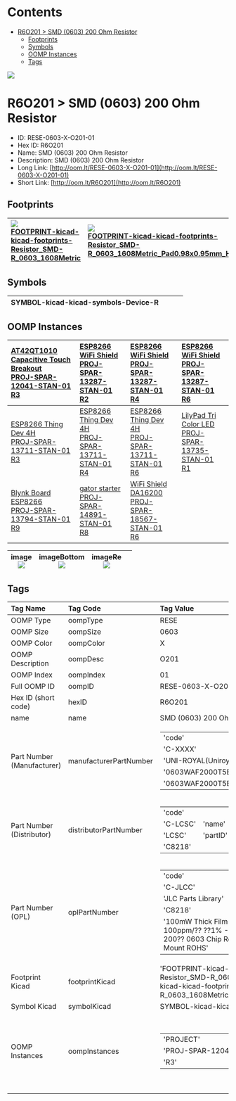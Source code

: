 



Contents
========

* [R6O201 > SMD (0603) 200 Ohm Resistor](#r6o201--smd-0603-200-ohm-resistor)
	* [Footprints](#footprints)
	* [Symbols](#symbols)
	* [OOMP Instances](#oomp-instances)
	* [Tags](#tags)
  
![][im]
# R6O201 > SMD (0603) 200 Ohm Resistor

- ID: RESE-0603-X-O201-01
- Hex ID: R6O201
- Name: SMD (0603) 200 Ohm Resistor
- Description: SMD (0603) 200 Ohm Resistor
- Long Link: [http://oom.lt/RESE-0603-X-O201-01](http://oom.lt/RESE-0603-X-O201-01)
- Short Link: [http://oom.lt/R6O201](http://oom.lt/R6O201)

## Footprints
  

|[![](https://raw.githubusercontent.com/oomlout/oomlout_OOMP_eda_V2/FOOTPRINT/kicad/kicad-footprints/Resistor_SMD/R_0603_1608Metric/main/image_140.png)<br>FOOTPRINT-kicad-kicad-footprints-Resistor_SMD-R_0603_1608Metric](https://github.com/oomlout/oomlout_OOMP_eda_V2/FOOTPRINT/kicad/kicad-footprints/Resistor_SMD/R_0603_1608Metric/tree/main/)|[![](https://raw.githubusercontent.com/oomlout/oomlout_OOMP_eda_V2/FOOTPRINT/kicad/kicad-footprints/Resistor_SMD/R_0603_1608Metric_Pad0.98x0.95mm_HandSolder/main/image_140.png)<br>FOOTPRINT-kicad-kicad-footprints-Resistor_SMD-R_0603_1608Metric_Pad0.98x0.95mm_HandSolder](https://github.com/oomlout/oomlout_OOMP_eda_V2/FOOTPRINT/kicad/kicad-footprints/Resistor_SMD/R_0603_1608Metric_Pad0.98x0.95mm_HandSolder/tree/main/)|||
| :--- | :--- | :--- | :--- |

## Symbols
  

|![]()<br>SYMBOL-kicad-kicad-symbols-Device-R||||
| :--- | :--- | :--- | :--- |

## OOMP Instances
  

|[AT42QT1010 Capacitive Touch Breakout<br>PROJ-SPAR-12041-STAN-01<br>R3](https://github.com/oomlout/oomlout_OOMP_projects_V2/PROJ/SPAR/12041/STAN/01/tree/main/)|[ESP8266 WiFi Shield<br>PROJ-SPAR-13287-STAN-01<br>R2](https://github.com/oomlout/oomlout_OOMP_projects_V2/PROJ/SPAR/13287/STAN/01/tree/main/)|[ESP8266 WiFi Shield<br>PROJ-SPAR-13287-STAN-01<br>R4](https://github.com/oomlout/oomlout_OOMP_projects_V2/PROJ/SPAR/13287/STAN/01/tree/main/)|[ESP8266 WiFi Shield<br>PROJ-SPAR-13287-STAN-01<br>R6](https://github.com/oomlout/oomlout_OOMP_projects_V2/PROJ/SPAR/13287/STAN/01/tree/main/)|
| :--- | :--- | :--- | :--- |
|[ESP8266 Thing Dev 4H<br>PROJ-SPAR-13711-STAN-01<br>R3](https://github.com/oomlout/oomlout_OOMP_projects_V2/PROJ/SPAR/13711/STAN/01/tree/main/)|[ESP8266 Thing Dev 4H<br>PROJ-SPAR-13711-STAN-01<br>R4](https://github.com/oomlout/oomlout_OOMP_projects_V2/PROJ/SPAR/13711/STAN/01/tree/main/)|[ESP8266 Thing Dev 4H<br>PROJ-SPAR-13711-STAN-01<br>R6](https://github.com/oomlout/oomlout_OOMP_projects_V2/PROJ/SPAR/13711/STAN/01/tree/main/)|[LilyPad Tri Color LED<br>PROJ-SPAR-13735-STAN-01<br>R1](https://github.com/oomlout/oomlout_OOMP_projects_V2/PROJ/SPAR/13735/STAN/01/tree/main/)|
|[Blynk Board ESP8266<br>PROJ-SPAR-13794-STAN-01<br>R9](https://github.com/oomlout/oomlout_OOMP_projects_V2/PROJ/SPAR/13794/STAN/01/tree/main/)|[gator starter<br>PROJ-SPAR-14891-STAN-01<br>R8](https://github.com/oomlout/oomlout_OOMP_projects_V2/PROJ/SPAR/14891/STAN/01/tree/main/)|[WiFi Shield DA16200<br>PROJ-SPAR-18567-STAN-01<br>R6](https://github.com/oomlout/oomlout_OOMP_projects_V2/PROJ/SPAR/18567/STAN/01/tree/main/)||
  

|image<br>[![](https://raw.githubusercontent.com/oomlout/oomlout_OOMP_parts_V2/RESE/0603/X/O201/01/main/image_140.jpg)](https://github.com/oomlout/oomlout_OOMP_parts_V2/RESE/0603/X/O201/01/tree/main/image.jpg)|imageBottom<br>[![](https://raw.githubusercontent.com/oomlout/oomlout_OOMP_parts_V2/RESE/0603/X/O201/01/main/image_BOTTOM_140.jpg)](https://github.com/oomlout/oomlout_OOMP_parts_V2/RESE/0603/X/O201/01/tree/main/image_BOTTOM.jpg)|imageRe<br>[![](https://raw.githubusercontent.com/oomlout/oomlout_OOMP_parts_V2/RESE/0603/X/O201/01/main/image_RE_140.jpg)](https://github.com/oomlout/oomlout_OOMP_parts_V2/RESE/0603/X/O201/01/tree/main/image_RE.jpg)||
| :---: | :---: | :---: | :---: |

## Tags
  

|Tag Name|Tag Code|Tag Value|
| :--- | :--- | :--- |
|OOMP Type|oompType|RESE|
|OOMP Size|oompSize|0603|
|OOMP Color|oompColor|X|
|OOMP Description|oompDesc|O201|
|OOMP Index|oompIndex|01|
|Full OOMP ID|oompID|RESE-0603-X-O201-01|
|Hex ID (short code)|hexID|R6O201|
|name|name|SMD (0603) 200 Ohm Resistor|
|Part Number (Manufacturer)|manufacturerPartNumber|<table><tr><td>'code'</td></tr><tr><td> 'C-XXXX'</td><td> 'name'</td></tr><tr><td> 'UNI-ROYAL(Uniroyal Elec)'</td><td> 'partID'</td></tr><tr><td> '0603WAF2000T5E'</td><td> 'partName'</td></tr><tr><td> '0603WAF2000T5E'</td></tr></table>|
|Part Number (Distributor)|distributorPartNumber|<table><tr><td>'code'</td></tr><tr><td> 'C-LCSC'</td><td> 'name'</td></tr><tr><td> 'LCSC'</td><td> 'partID'</td></tr><tr><td> 'C8218'</td></tr></table>|
|Part Number (OPL)|oplPartNumber|<table><tr><td>'code'</td></tr><tr><td> 'C-JLCC'</td><td> 'name'</td></tr><tr><td> 'JLC Parts Library'</td><td> 'partID'</td></tr><tr><td> 'C8218'</td><td> 'partName'</td></tr><tr><td> '100mW Thick Film Resistors 75V ??100ppm/?? ??1% -55??~+155?? 200?? 0603  Chip Resistor - Surface Mount ROHS'</td></tr></table>|
|Footprint Kicad|footprintKicad|'FOOTPRINT-kicad-kicad-footprints-Resistor_SMD-R_0603_1608Metric', 'FOOTPRINT-kicad-kicad-footprints-Resistor_SMD-R_0603_1608Metric_Pad0.98x0.95mm_HandSolder'|
|Symbol Kicad|symbolKicad|SYMBOL-kicad-kicad-symbols-Device-R|
|OOMP Instances|oompInstances|<table><tr><td>'PROJECT'</td></tr><tr><td> 'PROJ-SPAR-12041-STAN-01'</td><td> 'ID'</td></tr><tr><td> 'R3'</td></tr></table></td><td> <table><tr><td>'PROJECT'</td></tr><tr><td> 'PROJ-SPAR-13287-STAN-01'</td><td> 'ID'</td></tr><tr><td> 'R2'</td></tr></table></td><td> <table><tr><td>'PROJECT'</td></tr><tr><td> 'PROJ-SPAR-13287-STAN-01'</td><td> 'ID'</td></tr><tr><td> 'R4'</td></tr></table></td><td> <table><tr><td>'PROJECT'</td></tr><tr><td> 'PROJ-SPAR-13287-STAN-01'</td><td> 'ID'</td></tr><tr><td> 'R6'</td></tr></table></td><td> <table><tr><td>'PROJECT'</td></tr><tr><td> 'PROJ-SPAR-13711-STAN-01'</td><td> 'ID'</td></tr><tr><td> 'R3'</td></tr></table></td><td> <table><tr><td>'PROJECT'</td></tr><tr><td> 'PROJ-SPAR-13711-STAN-01'</td><td> 'ID'</td></tr><tr><td> 'R4'</td></tr></table></td><td> <table><tr><td>'PROJECT'</td></tr><tr><td> 'PROJ-SPAR-13711-STAN-01'</td><td> 'ID'</td></tr><tr><td> 'R6'</td></tr></table></td><td> <table><tr><td>'PROJECT'</td></tr><tr><td> 'PROJ-SPAR-13735-STAN-01'</td><td> 'ID'</td></tr><tr><td> 'R1'</td></tr></table></td><td> <table><tr><td>'PROJECT'</td></tr><tr><td> 'PROJ-SPAR-13794-STAN-01'</td><td> 'ID'</td></tr><tr><td> 'R9'</td></tr></table></td><td> <table><tr><td>'PROJECT'</td></tr><tr><td> 'PROJ-SPAR-14891-STAN-01'</td><td> 'ID'</td></tr><tr><td> 'R8'</td></tr></table></td><td> <table><tr><td>'PROJECT'</td></tr><tr><td> 'PROJ-SPAR-18567-STAN-01'</td><td> 'ID'</td></tr><tr><td> 'R6'</td></tr></table>|
||||



[im]: image_450.jpg
